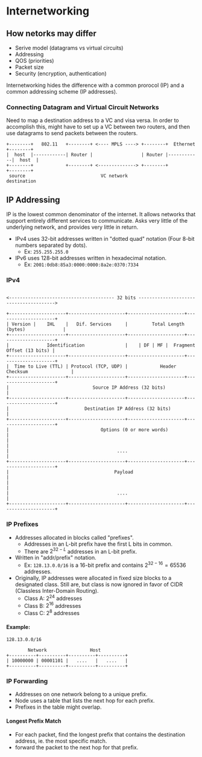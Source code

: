# Internetworking

## How netorks may differ

- Serive model (datagrams vs virtual circuits)
- Addressing
- QOS (priorities)
- Packet size
- Security (encryption, authentication)

Internetworking hides the difference with a common prorocol (IP) and a common addressing scheme (IP addresses).

### Connecting Datagram and Virtual Circuit Networks

Need to map a destination address to a VC and visa versa. In order to accomplish this, might have to set up a VC between two routers, and then use datagrams to send packets between the routers.

```plaintext
+--------+   802.11   +--------+ <---- MPLS ----> +--------+  Ethernet  +--------+
|  host  |------------| Router |                  | Router |------------|  host  |
+--------+            +--------+ <--------------> +--------+            +--------+
 source                            VC network                           destination
```

## IP Addressing

IP is the lowest common denominator of the internet. It allows networks that support entirely different services to communicate. Asks very little of the underlying network, and provides very little in return.

- IPv4 uses 32-bit addresses written in "dotted quad" notation (Four 8-bit numbers separated by dots).
    - Ex: `255.255.255.0`
- IPv6 uses 128-bit addresses written in hexadecimal notation.
    - Ex: `2001:0db8:85a3:0000:0000:8a2e:0370:7334`


### IPv4

```plaintext

<--------------------------------------- 32 bits --------------------------------------->

+---------------------+---------------------+---------------------+---------------------+
| Version |    IHL    |   Dif. Services     |         Total Length (bytes)              |
+---------------------+---------------------+---------------------+---------------------+
|              Identification               |    | DF | MF |  Fragment Offset (13 bits) |
+---------------------+---------------------+---------------------+---------------------+
|  Time to Live (TTL) | Protocol (TCP, UDP) |            Header Checksum                |
+---------------------+---------------------+---------------------+---------------------+
|                               Source IP Address (32 bits)                             |
+---------------------+---------------------+---------------------+---------------------+
|                            Destination IP Address (32 bits)                           |
+---------------------+---------------------+---------------------+---------------------+
|                                  Options (0 or more words)                            |
|                                                                                       |
|                                        ....                                           |
+---------------------+---------------------+---------------------+---------------------+
|                                       Payload                                         |
|                                                                                       |
|                                        ....                                           |
+---------------------+---------------------+---------------------+---------------------+

```


### IP Prefixes

- Addresses allocated in blocks called "prefixes".
    - Addresses in an L-bit prefix have the first L bits in common.
    - There are $2^{32-L}$ addresses in an L-bit prefix.
- Written in "addr/prefix" notation.
    - Ex: `128.13.0.0/16` is a 16-bit prefix and contains $2^{32-16} = 65536$ addresses.
- Originally, IP addresses were allocated in fixed size blocks to a designated class. Still are, but class is now ignored in favor of CIDR (Classless Inter-Domain Routing).
    - Class A: $2^{24}$ addresses
    - Class B: $2^{16}$ addresses
    - Class C: $2^{8}$ addresses

#### Example:

`128.13.0.0/16`

```plaintext
        Network                Host
+----------+----------+----------+----------+
| 10000000 | 00001101 |   ....   |   ....   |
+----------+----------+----------+----------+
```


### IP Forwarding

- Addresses on one network belong to a unique prefix.
- Node uses a table that lists the next hop for each prefix.
- Prefixes in the table might overlap.

#### Longest Prefix Match

- For each packet, find the longest prefix that contains the destination address, ie. the most specific match.
- forward the packet to the next hop for that prefix.

